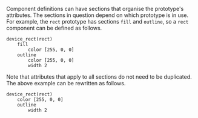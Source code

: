 Component definitions can have sections that organise the prototype's attributes. The sections in question depend on which prototype is in use. For example, the `rect` prototype has sections `fill` and `outline`, so a `rect` component can be defined as follows.
```
device_rect(rect)
	fill
		color [255, 0, 0]
	outline
		color [255, 0, 0]
		width 2
```

Note that attributes that apply to all sections do not need to be duplicated. The above example can be rewritten as follows.
```
device_rect(rect)
	color [255, 0, 0]
	outline
		width 2
```
